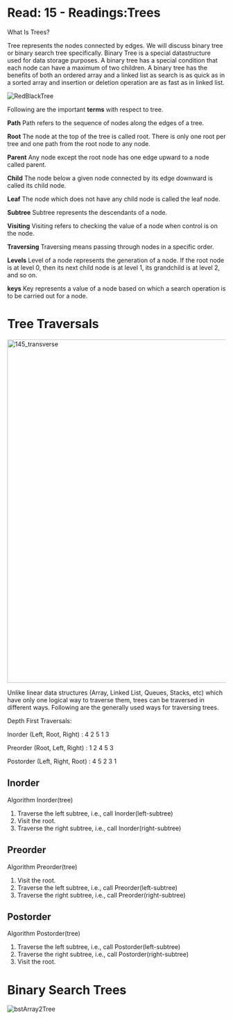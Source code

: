# Read: 15 - Readings:Trees

What Is Trees?

Tree represents the nodes connected by edges. We will discuss binary tree or binary search tree specifically.
Binary Tree is a special datastructure used for data storage purposes. A binary tree has a special condition that each node can have a maximum of two children.
A binary tree has the benefits of both an ordered array and a linked list as search is as quick as in a sorted array and 
insertion or deletion operation are as fast as in linked list.

![RedBlackTree](https://user-images.githubusercontent.com/75991604/161854673-38cd3861-5183-4c77-b0f4-90067fcdf25e.png)

Following are the important **terms** with respect to tree.

  **Path** Path refers to the sequence of nodes along the edges of a tree.

  **Root** The node at the top of the tree is called root. There is only one root per tree and one path from the root node to any node.

  **Parent** Any node except the root node has one edge upward to a node called parent.

  **Child** The node below a given node connected by its edge downward is called its child node.

  **Leaf** The node which does not have any child node is called the leaf node.

  **Subtree** Subtree represents the descendants of a node.

  **Visiting** Visiting refers to checking the value of a node when control is on the node.

  **Traversing** Traversing means passing through nodes in a specific order.

  **Levels** Level of a node represents the generation of a node. If the root node is at level 0, then its next child node is at level 1, its grandchild is at level 2, and so on.

  **keys** Key represents a value of a node based on which a search operation is to be carried out for a node.

# Tree Traversals

<img width="790" alt="145_transverse" src="https://user-images.githubusercontent.com/75991604/161854811-77a5024e-1e79-4dc4-8ad0-c7d1f5c564b2.png">

Unlike linear data structures (Array, Linked List, Queues, Stacks, etc) which have only one logical way to traverse them, trees can be traversed in different ways. Following are the generally used ways for traversing trees.

Depth First Traversals:

 Inorder (Left, Root, Right) : 4 2 5 1 3
 
 Preorder (Root, Left, Right) : 1 2 4 5 3
 
 Postorder (Left, Right, Root) : 4 5 2 3 1

## Inorder

Algorithm Inorder(tree)
   1. Traverse the left subtree, i.e., call Inorder(left-subtree)
   2. Visit the root.
   3. Traverse the right subtree, i.e., call Inorder(right-subtree)

## Preorder

Algorithm Preorder(tree)
   1. Visit the root.
   2. Traverse the left subtree, i.e., call Preorder(left-subtree)
   3. Traverse the right subtree, i.e., call Preorder(right-subtree) 

## Postorder

Algorithm Postorder(tree)
   1. Traverse the left subtree, i.e., call Postorder(left-subtree)
   2. Traverse the right subtree, i.e., call Postorder(right-subtree)
   3. Visit the root.

# Binary Search Trees
![bstArray2Tree](https://user-images.githubusercontent.com/75991604/161854967-600f9370-4652-4ae0-890f-aed1ba50c7b0.png)
